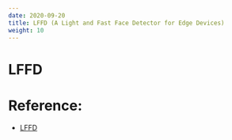 ```yaml
---
date: 2020-09-20
title: LFFD (A Light and Fast Face Detector for Edge Devices)
weight: 10
---
```


#  LFFD

# Reference:

- [LFFD](/papers/1904.10633.pdf)

